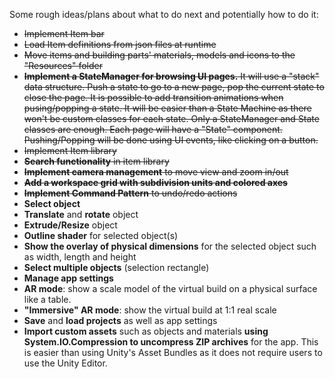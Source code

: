 Some rough ideas/plans about what to do next and potentially how to do it:
- ~~Implement Item bar~~
- ~~Load Item definitions from json files at runtime~~
- ~~Move items and building parts' materials, models and icons to the "Resources" folder~~
- ~~**Implement a StateManager for browsing UI pages.** It will use a "stack" data structure. Push a state to go to a new page, pop the current state to close the page. It is possible to add transition animations when pusing/popping a state. It will be easier than a State Machine as there won't be custom classes for each state. Only a StateManager and State classes are enough. Each page will have a "State" component. Pushing/Popping will be done using UI events, like clicking on a button.~~
- ~~Implement Item library~~
- ~~**Search functionality** in item library~~
- ~~**Implement camera management** to move view and zoom in/out~~
- ~~**Add a workspace grid with subdivision units and colored axes**~~
- ~~**Implement Command Pattern** to undo/redo actions~~
- **Select object**
- **Translate** and **rotate** object
- **Extrude/Resize** object
- **Outline shader** for selected object(s)
- **Show the overlay of physical dimensions** for the selected object such as width, length and height
- **Select multiple objects** (selection rectangle)
- **Manage app settings**
- **AR mode**: show a scale model of the virtual build on a physical surface like a table.
- **"Immersive" AR mode**: show the virtual build at 1:1 real scale
- **Save** and **load projects** as well as app settings
- **Import custom assets** such as objects and materials **using System.IO.Compression to uncompress ZIP archives** for the app. This is easier than using Unity's Asset Bundles as it does not require users to use the Unity Editor.
